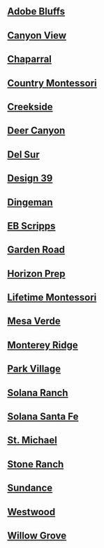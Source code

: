 ## [Adobe Bluffs](Pickup_Location/Adobe_Bluffs.md)
## [Canyon View](Pickup_Location/Canyon_View.md)
## [Chaparral](Pickup_Location/Chaparral.md)
## [Country Montessori](Pickup_Location/Country.md)
## [Creekside](Pickup_Location/Creekside.md)
## [Deer Canyon](Pickup_Location/Deer_Canyon.md)
## [Del Sur](Pickup_Location/Del_Sur.md)
## [Design 39](Pickup_Location/Design_39.md)
## [Dingeman](Pickup_Location/Dingeman.md)
## [EB Scripps](Pickup_Location/EB_Scripps.md)
## [Garden Road](Pickup_Location/Garden_Road.md)
## [Horizon Prep](Pickup_Location/Horizon_Prep.md)
## [Lifetime Montessori](Pickup_Location/Lifetime.md)
## [Mesa Verde](Pickup_Location/Mesa_Verde.md)
## [Monterey Ridge](Pickup_Location/Monterey_Ridge.md)
## [Park Village](Pickup_Location/Park_Village.md)
## [Solana Ranch]()
## [Solana Santa Fe](Pickup_Location/Solana_Santa_Fe.md)
## [St. Michael](Pickup_Location/St_Michael.md)
## [Stone Ranch]()
## [Sundance](Pickup_Location/Sundance.md)
## [Westwood]()
## [Willow Grove]()
